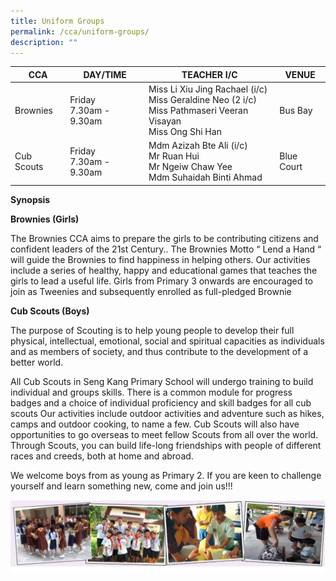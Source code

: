 ```yaml
---
title: Uniform Groups
permalink: /cca/uniform-groups/
description: ""
---
```

| CCA | DAY/TIME | TEACHER I/C| VENUE
| -------- | -------- | -------- |-------- |
| Brownies | Friday<br>7.30am - 9.30am| Miss Li Xiu Jing Rachael (i/c)<br>Miss Geraldine Neo (2 i/c)  <br>Miss Pathmaseri Veeran Visayan<br>Miss Ong Shi Han | Bus Bay
| Cub Scouts| Friday<br>7.30am - 9.30am | Mdm Azizah Bte Ali (i/c)<br>Mr Ruan Hui<br>Mr Ngeiw Chaw Yee<br>Mdm Suhaidah Binti Ahmad|Blue Court

**Synopsis**


**Brownies (Girls)**

The Brownies CCA aims to prepare the girls to be contributing citizens and confident leaders of the 21st Century.. The Brownies Motto “ Lend a Hand “ will guide the Brownies to find happiness in helping others. Our activities include a series of healthy, happy and educational games that teaches the girls to lead a useful life. Girls from Primary 3 onwards are encouraged to join as Tweenies and subsequently enrolled as full-pledged Brownie

  

**Cub Scouts (Boys)**

The purpose of Scouting is to help young people to develop their full physical, intellectual, emotional, social and spiritual capacities as individuals and as members of society, and thus contribute to the development of a better world.

  

All Cub Scouts in Seng Kang Primary School will undergo training to build individual and groups skills. There is a common module for progress badges and a choice of individual proficiency and skill badges for all cub scouts Our activities include outdoor activities and adventure such as hikes, camps and outdoor cooking, to name a few. Cub Scouts will also have opportunities to go overseas to meet fellow Scouts from all over the world. Through Scouts, you can build life-long friendships with people of different races and creeds, both at home and abroad.

  

We welcome boys from as young as Primary 2. If you are keen to challenge yourself and learn something new, come and join us!!!

![](/images/Amendment%201.jpeg)